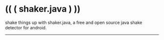(( ( shaker.java ) ))
===========

shake things up with shaker.java, a free and open source java shake detector for android.

---
